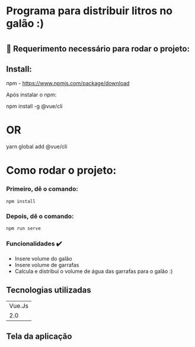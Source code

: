 
<h1> Programa para distribuir litros no galão :) <h1>

## 📌 Requerimento necessário para rodar o projeto:

## Install:

npm - https://www.npmjs.com/package/download

Após instalar o npm: 

npm install -g @vue/cli
# OR
yarn global add @vue/cli

# Como rodar o projeto:

### Primeiro, dê o comando:
```
npm install
```

### Depois, dê o comando:
```
npm run serve
```


 ### Funcionalidades ✔️
  

+ Insere volume do galão
+ Insere volume de garrafas
+ Calcula e distribui o volume de água das garrafas para o galão :)

 ## Tecnologias utilizadas

 <table>
 <tr> 
     <td>Vue.Js</td>

 </tr>
     
 <tr>
     <td>2.0</td>

 </tr>
</table>
    

## Tela da aplicação 




